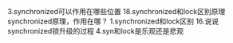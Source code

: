 3.synchronized可以作用在哪些位置
18.synchronized和lock区别原理
synchronized原理，作用在哪？
1.synchronized和lock区别
16.说说synchronized锁升级的过程
4.syn和lock是乐观还是悲观